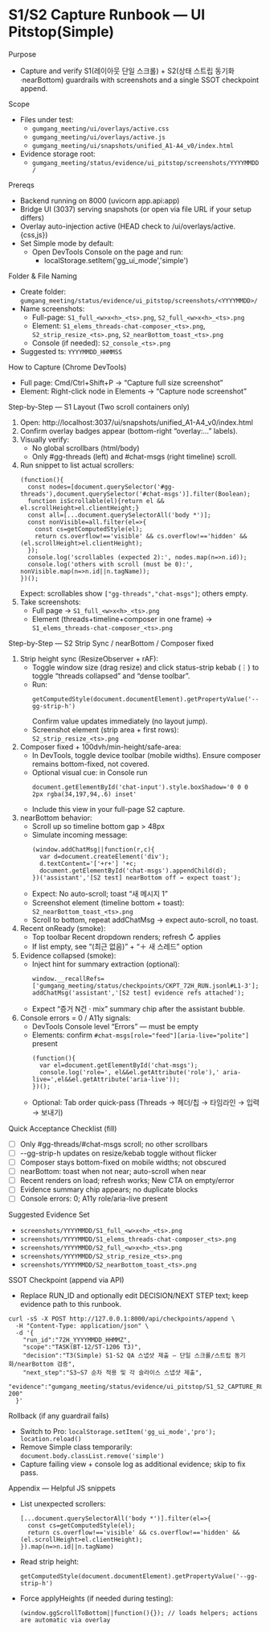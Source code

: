 # S1/S2 Capture Runbook — UI Pitstop(Simple)

Purpose
- Capture and verify S1(레이아웃 단일 스크롤) + S2(상태 스트립 동기화·nearBottom) guardrails with screenshots and a single SSOT checkpoint append.

Scope
- Files under test:
  - `gumgang_meeting/ui/overlays/active.css`
  - `gumgang_meeting/ui/overlays/active.js`
  - `gumgang_meeting/ui/snapshots/unified_A1-A4_v0/index.html`
- Evidence storage root:
  - `gumgang_meeting/status/evidence/ui_pitstop/screenshots/YYYYMMDD/`

Prereqs
- Backend running on 8000 (uvicorn app.api:app)
- Bridge UI (3037) serving snapshots (or open via file URL if your setup differs)
- Overlay auto-injection active (HEAD check to /ui/overlays/active.{css,js})
- Set Simple mode by default:
  - Open DevTools Console on the page and run:
    - localStorage.setItem('gg_ui_mode','simple')

Folder & File Naming
- Create folder: `gumgang_meeting/status/evidence/ui_pitstop/screenshots/<YYYYMMDD>/`
- Name screenshots:
  - Full-page: `S1_full_<w>x<h>_<ts>.png`, `S2_full_<w>x<h>_<ts>.png`
  - Element: `S1_elems_threads-chat-composer_<ts>.png`, `S2_strip_resize_<ts>.png`, `S2_nearBottom_toast_<ts>.png`
  - Console (if needed): `S2_console_<ts>.png`
- Suggested ts: `YYYYMMDD_HHMMSS`

How to Capture (Chrome DevTools)
- Full page: Cmd/Ctrl+Shift+P → “Capture full size screenshot”
- Element: Right-click node in Elements → “Capture node screenshot”

Step-by-Step — S1 Layout (Two scroll containers only)
1) Open: http://localhost:3037/ui/snapshots/unified_A1-A4_v0/index.html
2) Confirm overlay badges appear (bottom-right “overlay:…” labels).
3) Visually verify:
   - No global scrollbars (html/body)
   - Only #gg-threads (left) and #chat-msgs (right timeline) scroll.
4) Run snippet to list actual scrollers:
   ```
   (function(){
     const nodes=[document.querySelector('#gg-threads'),document.querySelector('#chat-msgs')].filter(Boolean);
     function isScrollable(el){return el && el.scrollHeight>el.clientHeight;}
     const all=[...document.querySelectorAll('body *')];
     const nonVisible=all.filter(el=>{
       const cs=getComputedStyle(el);
       return cs.overflow!=='visible' && cs.overflow!=='hidden' && (el.scrollHeight>el.clientHeight);
     });
     console.log('scrollables (expected 2):', nodes.map(n=>n.id));
     console.log('others with scroll (must be 0):', nonVisible.map(n=>n.id||n.tagName));
   })();
   ```
   Expect: scrollables show `["gg-threads","chat-msgs"]`; others empty.
5) Take screenshots:
   - Full page → `S1_full_<w>x<h>_<ts>.png`
   - Element (threads+timeline+composer in one frame) → `S1_elems_threads-chat-composer_<ts>.png`

Step-by-Step — S2 Strip Sync / nearBottom / Composer fixed
1) Strip height sync (ResizeObserver + rAF):
   - Toggle window size (drag resize) and click status-strip kebab (⋮) to toggle “threads collapsed” and “dense toolbar”.
   - Run:
     ```
     getComputedStyle(document.documentElement).getPropertyValue('--gg-strip-h')
     ```
     Confirm value updates immediately (no layout jump).
   - Screenshot element (strip area + first rows): `S2_strip_resize_<ts>.png`
2) Composer fixed + 100dvh/min-height/safe-area:
   - In DevTools, toggle device toolbar (mobile widths). Ensure composer remains bottom-fixed, not covered.
   - Optional visual cue: in Console run
     ```
     document.getElementById('chat-input').style.boxShadow='0 0 0 2px rgba(34,197,94,.6) inset'
     ```
   - Include this view in your full-page S2 capture.
3) nearBottom behavior:
   - Scroll up so timeline bottom gap > 48px
   - Simulate incoming message:
     ```
     (window.addChatMsg||function(r,c){
       var d=document.createElement('div');
       d.textContent='['+r+'] '+c;
       document.getElementById('chat-msgs').appendChild(d);
     })('assistant','[S2 test] nearBottom off → expect toast');
     ```
   - Expect: No auto-scroll; toast “새 메시지 1”
   - Screenshot element (timeline bottom + toast): `S2_nearBottom_toast_<ts>.png`
   - Scroll to bottom, repeat addChatMsg → expect auto-scroll, no toast.
4) Recent onReady (smoke):
   - Top toolbar Recent dropdown renders; refresh ↻ applies
   - If list empty, see “(최근 없음)” + “＋ 새 스레드” option
5) Evidence collapsed (smoke):
   - Inject hint for summary extraction (optional):
     ```
     window.__recallRefs=['gumgang_meeting/status/checkpoints/CKPT_72H_RUN.jsonl#L1-3'];
     addChatMsg('assistant','[S2 test] evidence refs attached');
     ```
   - Expect “증거 N건 · mix” summary chip after the assistant bubble.
6) Console errors = 0 / A11y signals:
   - DevTools Console level “Errors” — must be empty
   - Elements: confirm `#chat-msgs[role="feed"][aria-live="polite"]` present
     ```
     (function(){
       var el=document.getElementById('chat-msgs');
       console.log('role=', el&&el.getAttribute('role'),' aria-live=',el&&el.getAttribute('aria-live'));
     })();
     ```
   - Optional: Tab order quick-pass (Threads → 헤더/칩 → 타임라인 → 입력 → 보내기)

Quick Acceptance Checklist (fill)
- [ ] Only #gg-threads/#chat-msgs scroll; no other scrollbars
- [ ] --gg-strip-h updates on resize/kebab toggle without flicker
- [ ] Composer stays bottom-fixed on mobile widths; not obscured
- [ ] nearBottom: toast when not near; auto-scroll when near
- [ ] Recent renders on load; refresh works; New CTA on empty/error
- [ ] Evidence summary chip appears; no duplicate blocks
- [ ] Console errors: 0; A11y role/aria-live present

Suggested Evidence Set
- `screenshots/YYYYMMDD/S1_full_<w>x<h>_<ts>.png`
- `screenshots/YYYYMMDD/S1_elems_threads-chat-composer_<ts>.png`
- `screenshots/YYYYMMDD/S2_full_<w>x<h>_<ts>.png`
- `screenshots/YYYYMMDD/S2_strip_resize_<ts>.png`
- `screenshots/YYYYMMDD/S2_nearBottom_toast_<ts>.png`

SSOT Checkpoint (append via API)
- Replace RUN_ID and optionally edit DECISION/NEXT STEP text; keep evidence path to this runbook.
```
curl -sS -X POST http://127.0.0.1:8000/api/checkpoints/append \
  -H "Content-Type: application/json" \
  -d '{
    "run_id":"72H_YYYYMMDD_HHMMZ",
    "scope":"TASK(BT-12/ST-1206 T3)",
    "decision":"T3(Simple) S1·S2 QA 스냅샷 제출 — 단일 스크롤/스트립 동기화/nearBottom 검증",
    "next_step":"S3~S7 순차 적용 및 각 슬라이스 스냅샷 제출",
    "evidence":"gumgang_meeting/status/evidence/ui_pitstop/S1_S2_CAPTURE_RUNBOOK.md#L1-200"
  }'
```

Rollback (if any guardrail fails)
- Switch to Pro: `localStorage.setItem('gg_ui_mode','pro'); location.reload()`
- Remove Simple class temporarily: `document.body.classList.remove('simple')`
- Capture failing view + console log as additional evidence; skip to fix pass.

Appendix — Helpful JS snippets
- List unexpected scrollers:
  ```
  [...document.querySelectorAll('body *')].filter(el=>{
    const cs=getComputedStyle(el);
    return cs.overflow!=='visible' && cs.overflow!=='hidden' && (el.scrollHeight>el.clientHeight);
  }).map(n=>n.id||n.tagName)
  ```
- Read strip height:
  ```
  getComputedStyle(document.documentElement).getPropertyValue('--gg-strip-h')
  ```
- Force applyHeights (if needed during testing):
  ```
  (window.ggScrollToBottom||function(){}); // loads helpers; actions are automatic via overlay
  ```
